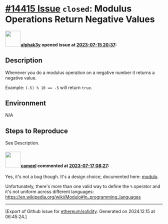 # [\#14415 Issue](https://github.com/ethereum/solidity/issues/14415) `closed`: Modulus Operations Return Negative Values

#### <img src="https://avatars.githubusercontent.com/u/84204260?u=c4920c31fda83e83ce5b104f32b68ea3d7280758&v=4" width="50">[alphak3y](https://github.com/alphak3y) opened issue at [2023-07-15 20:37](https://github.com/ethereum/solidity/issues/14415):

## Description

Whenever you do a modulus operation on a negative number it returns a negative value.

Example: `(-5) % 10 == -5` will return `true`.

## Environment

N/A

## Steps to Reproduce

See Description.


#### <img src="https://avatars.githubusercontent.com/u/137030?v=4" width="50">[cameel](https://github.com/cameel) commented at [2023-07-17 08:27](https://github.com/ethereum/solidity/issues/14415#issuecomment-1637593909):

Yes, it's not a bug though. It's a design choice, documented here: [modulo](https://docs.soliditylang.org/en/latest/types.html#modulo).

Unfortunately, there's more than one valid way to define the `%` operator and it's not uniform across different languages: https://en.wikipedia.org/wiki/Modulo#In_programming_languages


-------------------------------------------------------------------------------



[Export of Github issue for [ethereum/solidity](https://github.com/ethereum/solidity). Generated on 2024.12.15 at 06:45:24.]
